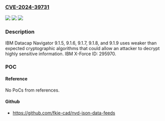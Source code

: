 ### [CVE-2024-39731](https://cve.mitre.org/cgi-bin/cvename.cgi?name=CVE-2024-39731)
![](https://img.shields.io/static/v1?label=Product&message=Datacap%20Navigator&color=blue)
![](https://img.shields.io/static/v1?label=Version&message=%3D%209.1.5%2C%209.1.6%2C%209.1.7%2C%209.1.8%2C%209.1.9%20&color=brighgreen)
![](https://img.shields.io/static/v1?label=Vulnerability&message=CWE-327%20Use%20of%20a%20Broken%20or%20Risky%20Cryptographic%20Algorithm&color=brighgreen)

### Description

IBM Datacap Navigator 9.1.5, 9.1.6, 9.1.7, 9.1.8, and 9.1.9 uses weaker than expected cryptographic algorithms that could allow an attacker to decrypt highly sensitive information.  IBM X-Force ID:  295970.

### POC

#### Reference
No PoCs from references.

#### Github
- https://github.com/fkie-cad/nvd-json-data-feeds

